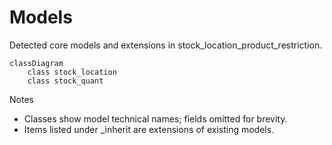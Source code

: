 # Models

Detected core models and extensions in stock_location_product_restriction.

```mermaid
classDiagram
    class stock_location
    class stock_quant
```

Notes
- Classes show model technical names; fields omitted for brevity.
- Items listed under _inherit are extensions of existing models.
